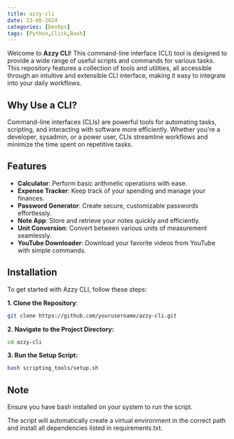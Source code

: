 ```yaml
---
title: azzy-cli
date: 23-08-2024
categories: [DevOps]
tags: [Python,Click,Bash]
---
```


Welcome to **Azzy CLI**! This command-line interface (CLI) tool is designed to provide a wide range of useful scripts and commands for various tasks. This repository features a collection of tools and utilities, all accessible through an intuitive and extensible CLI interface, making it easy to integrate into your daily workflows.

## Why Use a CLI?

Command-line interfaces (CLIs) are powerful tools for automating tasks, scripting, and interacting with software more efficiently. Whether you're a developer, sysadmin, or a power user, CLIs streamline workflows and minimize the time spent on repetitive tasks. 

## Features

- **Calculator**: Perform basic arithmetic operations with ease.
- **Expense Tracker**: Keep track of your spending and manage your finances.
- **Password Generator**: Create secure, customizable passwords effortlessly.
- **Note App**: Store and retrieve your notes quickly and efficiently.
- **Unit Conversion**: Convert between various units of measurement seamlessly.
- **YouTube Downloader**: Download your favorite videos from YouTube with simple commands.

## Installation

To get started with Azzy CLI, follow these steps:

**1. Clone the Repository**:
```bash
git clone https://github.com/yourusername/azzy-cli.git
```
**2. Navigate to the Project Directory:**
```bash
cd azzy-cli
```
**3. Run the Setup Script:**
```bash
bash scripting_tools/setup.sh
```

## Note
Ensure you have bash installed on your system to run the script.

The script will automatically create a virtual environment in the correct path and install all dependencies listed in requirements.txt.
